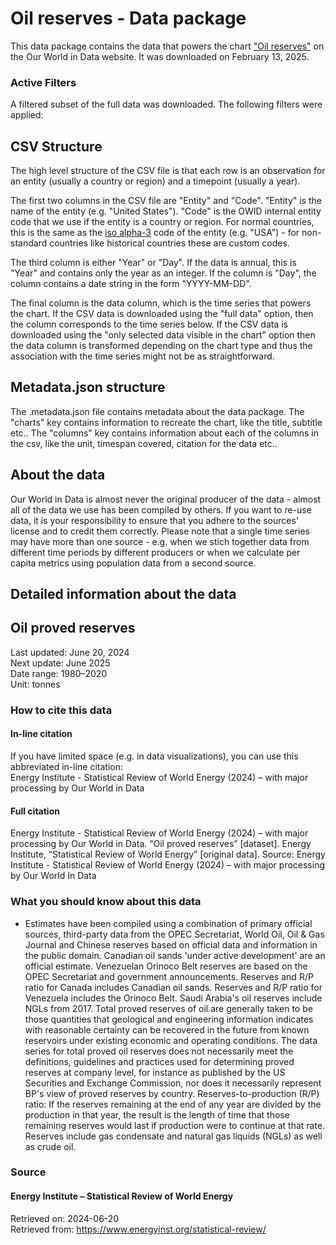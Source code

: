 # Oil reserves - Data package

This data package contains the data that powers the chart ["Oil reserves"](https://ourworldindata.org/grapher/oil-proved-reserves?v=1&csvType=full&useColumnShortNames=false) on the Our World in Data website. It was downloaded on February 13, 2025.

### Active Filters

A filtered subset of the full data was downloaded. The following filters were applied:

## CSV Structure

The high level structure of the CSV file is that each row is an observation for an entity (usually a country or region) and a timepoint (usually a year).

The first two columns in the CSV file are "Entity" and "Code". "Entity" is the name of the entity (e.g. "United States"). "Code" is the OWID internal entity code that we use if the entity is a country or region. For normal countries, this is the same as the [iso alpha-3](https://en.wikipedia.org/wiki/ISO_3166-1_alpha-3) code of the entity (e.g. "USA") - for non-standard countries like historical countries these are custom codes.

The third column is either "Year" or "Day". If the data is annual, this is "Year" and contains only the year as an integer. If the column is "Day", the column contains a date string in the form "YYYY-MM-DD".

The final column is the data column, which is the time series that powers the chart. If the CSV data is downloaded using the "full data" option, then the column corresponds to the time series below. If the CSV data is downloaded using the "only selected data visible in the chart" option then the data column is transformed depending on the chart type and thus the association with the time series might not be as straightforward.

## Metadata.json structure

The .metadata.json file contains metadata about the data package. The "charts" key contains information to recreate the chart, like the title, subtitle etc.. The "columns" key contains information about each of the columns in the csv, like the unit, timespan covered, citation for the data etc..

## About the data

Our World in Data is almost never the original producer of the data - almost all of the data we use has been compiled by others. If you want to re-use data, it is your responsibility to ensure that you adhere to the sources' license and to credit them correctly. Please note that a single time series may have more than one source - e.g. when we stich together data from different time periods by different producers or when we calculate per capita metrics using population data from a second source.

## Detailed information about the data


## Oil proved reserves
Last updated: June 20, 2024  
Next update: June 2025  
Date range: 1980–2020  
Unit: tonnes  


### How to cite this data

#### In-line citation
If you have limited space (e.g. in data visualizations), you can use this abbreviated in-line citation:  
Energy Institute - Statistical Review of World Energy (2024) – with major processing by Our World in Data

#### Full citation
Energy Institute - Statistical Review of World Energy (2024) – with major processing by Our World in Data. “Oil proved reserves” [dataset]. Energy Institute, “Statistical Review of World Energy” [original data].
Source: Energy Institute - Statistical Review of World Energy (2024) – with major processing by Our World In Data

### What you should know about this data
* Estimates have been compiled using a combination of primary official sources, third-party data from the OPEC Secretariat, World Oil, Oil & Gas Journal and Chinese reserves based on official data and information in the public domain. Canadian oil sands 'under active development' are an official estimate. Venezuelan Orinoco Belt reserves are based on the OPEC Secretariat and government announcements. Reserves and R/P ratio for Canada includes Canadian oil sands. Reserves and R/P ratio for Venezuela includes the Orinoco Belt. Saudi Arabia's oil reserves include NGLs from 2017. Total proved reserves of oil are generally taken to be those quantities that geological and engineering information indicates with reasonable certainty can be recovered in the future from known reservoirs under existing economic and operating conditions. The data series for total proved oil reserves does not necessarily meet the definitions, guidelines and practices used for determining proved reserves at company level, for instance as published by the US Securities and Exchange Commission, nor does it necessarily represent BP's view of proved reserves by country. Reserves-to-production (R/P) ratio: If the reserves remaining at the end of any year are divided by the production in that year, the result is the length of time that those remaining reserves would last if production were to continue at that rate. Reserves include gas condensate and natural gas liquids (NGLs) as well as crude oil.

### Source

#### Energy Institute – Statistical Review of World Energy
Retrieved on: 2024-06-20  
Retrieved from: https://www.energyinst.org/statistical-review/  


    